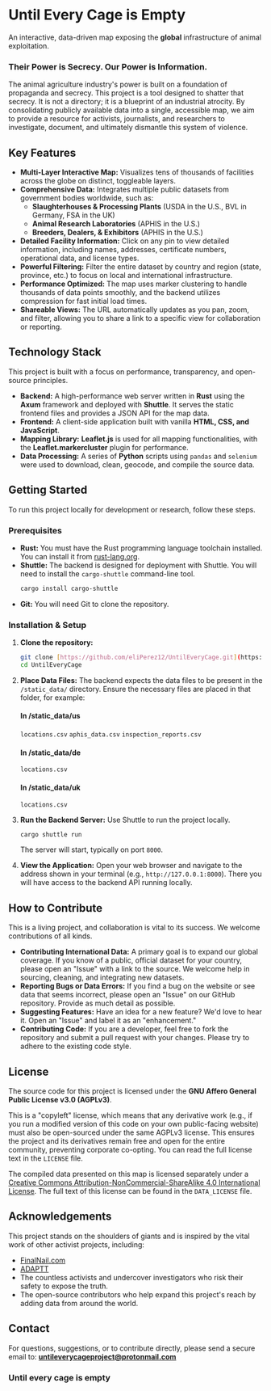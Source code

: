# Until Every Cage is Empty

An interactive, data-driven map exposing the **global** infrastructure of animal exploitation.

### Their Power is Secrecy. Our Power is Information.

The animal agriculture industry's power is built on a foundation of propaganda and secrecy. This project is a tool designed to shatter that secrecy. It is not a directory; it is a blueprint of an industrial atrocity. By consolidating publicly available data into a single, accessible map, we aim to provide a resource for activists, journalists, and researchers to investigate, document, and ultimately dismantle this system of violence.

## Key Features

* **Multi-Layer Interactive Map:** Visualizes tens of thousands of facilities across the globe on distinct, toggleable layers.
* **Comprehensive Data:** Integrates multiple public datasets from government bodies worldwide, such as:
    * **Slaughterhouses & Processing Plants** (USDA in the U.S., BVL in Germany, FSA in the UK)
    * **Animal Research Laboratories** (APHIS in the U.S.)
    * **Breeders, Dealers, & Exhibitors** (APHIS in the U.S.)
* **Detailed Facility Information:** Click on any pin to view detailed information, including names, addresses, certificate numbers, operational data, and license types.
* **Powerful Filtering:** Filter the entire dataset by country and region (state, province, etc.) to focus on local and international infrastructure.
* **Performance Optimized:** The map uses marker clustering to handle thousands of data points smoothly, and the backend utilizes compression for fast initial load times.
* **Shareable Views:** The URL automatically updates as you pan, zoom, and filter, allowing you to share a link to a specific view for collaboration or reporting.

## Technology Stack

This project is built with a focus on performance, transparency, and open-source principles.

* **Backend:** A high-performance web server written in **Rust** using the **Axum** framework and deployed with **Shuttle**. It serves the static frontend files and provides a JSON API for the map data.
* **Frontend:** A client-side application built with vanilla **HTML, CSS, and JavaScript**.
* **Mapping Library:** **Leaflet.js** is used for all mapping functionalities, with the **Leaflet.markercluster** plugin for performance.
* **Data Processing:** A series of **Python** scripts using `pandas` and `selenium` were used to download, clean, geocode, and compile the source data.

## Getting Started

To run this project locally for development or research, follow these steps.

### Prerequisites

* **Rust:** You must have the Rust programming language toolchain installed. You can install it from [rust-lang.org](https://www.rust-lang.org/tools/install).
* **Shuttle:** The backend is designed for deployment with Shuttle. You will need to install the `cargo-shuttle` command-line tool.
    ```bash
    cargo install cargo-shuttle
    ```
* **Git:** You will need Git to clone the repository.

### Installation & Setup

1.  **Clone the repository:**
    ```bash
    git clone [https://github.com/eliPerez12/UntilEveryCage.git](https://github.com/eliPerez12/UntilEveryCage.git)
    cd UntilEveryCage
    ```

2.  **Place Data Files:** The backend expects the data files to be present in the `/static_data/` directory. Ensure the necessary files are placed in that folder, for example:
    #### In /static_data/us
    `locations.csv`
    `aphis_data.csv`
    `inspection_reports.csv`  
    #### In /static_data/de
    `locations.csv`  
    #### In /static_data/uk
    `locations.csv`

4.  **Run the Backend Server:** Use Shuttle to run the project locally.
    ```bash
    cargo shuttle run
    ```
    The server will start, typically on port `8000`.

5.  **View the Application:** Open your web browser and navigate to the address shown in your terminal (e.g., `http://127.0.0.1:8000`). There you will have access to the backend API running locally.

## How to Contribute

This is a living project, and collaboration is vital to its success. We welcome contributions of all kinds.

* **Contributing International Data:** A primary goal is to expand our global coverage. If you know of a public, official dataset for your country, please open an "Issue" with a link to the source. We welcome help in sourcing, cleaning, and integrating new datasets.
* **Reporting Bugs or Data Errors:** If you find a bug on the website or see data that seems incorrect, please open an "Issue" on our GitHub repository. Provide as much detail as possible.
* **Suggesting Features:** Have an idea for a new feature? We'd love to hear it. Open an "Issue" and label it as an "enhancement."
* **Contributing Code:** If you are a developer, feel free to fork the repository and submit a pull request with your changes. Please try to adhere to the existing code style.

## License

The source code for this project is licensed under the **GNU Affero General Public License v3.0 (AGPLv3)**.

This is a "copyleft" license, which means that any derivative work (e.g., if you run a modified version of this code on your own public-facing website) must also be open-sourced under the same AGPLv3 license. This ensures the project and its derivatives remain free and open for the entire community, preventing corporate co-opting. You can read the full license text in the `LICENSE` file.

The compiled data presented on this map is licensed separately under a <a href="http://creativecommons.org/licenses/by-nc-sa/4.0/" target="_blank" rel="noopener noreferrer">Creative Commons Attribution-NonCommercial-ShareAlike 4.0 International License</a>. The full text of this license can be found in the `DATA_LICENSE` file.

## Acknowledgements

This project stands on the shoulders of giants and is inspired by the vital work of other activist projects, including:

* [FinalNail.com](https://finalnail.com/)
* [ADAPTT](https://www.adaptt.org/)
* The countless activists and undercover investigators who risk their safety to expose the truth.
* The open-source contributors who help expand this project's reach by adding data from around the world.

## Contact

For questions, suggestions, or to contribute directly, please send a secure email to: **untileverycageproject@protonmail.com**

### Until every cage is empty
